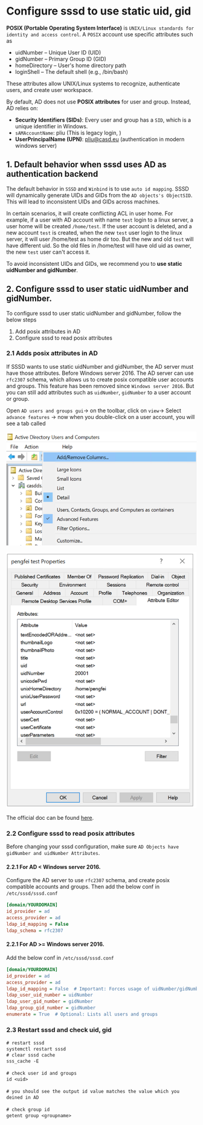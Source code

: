 # Configure sssd to use static uid, gid

**POSIX (Portable Operating System Interface)** is `UNIX/Linux standards for identity and access control`. A `POSIX` 
account use specific attributes such as
- uidNumber – Unique User ID (UID)
- gidNumber – Primary Group ID (GID)
- homeDirectory – User's home directory path 
- loginShell – The default shell (e.g., /bin/bash)

These attributes allow UNIX/Linux systems to recognize, authenticate users, and create user workspace.

By default, AD does not use **POSIX attributes** for user and group.  Instead, AD relies on:

 - **Security Identifiers (SIDs)**: Every user and group has a `SID`, which is a unique identifier in Windows.
 - `sAMAccountName`: pliu (This is legacy login, )
 - **UserPrincipalName (UPN)**: pliu@casd.eu (authentication in modern windows server)

## 1. Default behavior when sssd uses AD as authentication backend

The default behavior in `SSSD` and `Winbind` is to use `auto id mapping`. SSSD will dynamically generate UIDs and GIDs
from the `AD objects's ObjectSID`. This will lead to inconsistent UIDs and GIDs across machines.

In certain scenarios, it will create conflicting ACL in user home. For example, if a user with AD account with name `test`
login to a linux server, a user home will be created `/home/test`. If the user account is deleted, and a new account
`test` is created, when the new `test` user login to the linux server, it will user /home/test as home dir too.
But the new and old `test` will have different uid. So the old files in /home/test will have old uid as owner, the new 
`test` user can't access it. 

To avoid inconsistent UIDs and GIDs, we recommend you to **use static uidNumber and gidNumber**.


## 2. Configure sssd to user static uidNumber and gidNumber.

To configure sssd to user static uidNumber and gidNumber, follow the below steps
1. Add posix attributes in AD
2. Configure sssd to read posix attributes

### 2.1 Adds posix attributes in AD

If SSSD wants to use static uidNumber and gidNumber, the AD server must have those attributes.
Before Windows server 2016. The AD server can use `rfc2307` schema, which allows us to create posix compatible user 
accounts and groups. This feature has been removed since `Windows server 2016`. But you can still add attributes such
as `uidNumber`, `gidNumber` to a user account or group. 

Open `AD users and groups gui`-> on the toolbar, click on `view`-> Select `advance features` -> now when you double-click on 
a user account, you will see a tab called 

![ad_enable_advanced_features.png](../../../../images/ad_enable_advanced_features.png)

![ad_attribute_editor.png](../../../../images/ad_attribute_editor.png)

The official doc can be found [here](https://learn.microsoft.com/en-us/archive/blogs/activedirectoryua/identity-management-for-unix-idmu-is-deprecated-in-windows-server).


### 2.2 Configure sssd to read posix attributes

Before changing your sssd configuration, make sure `AD Objects have gidNumber and uidNumber Attributes`.

#### 2.2.1 For AD < Windows server 2016. 

Configure the AD server to use `rfc2307` schema, and create posix compatible accounts and groups. Then add the below 
conf in `/etc/sssd/sssd.conf`

```ini
[domain/YOURDOMAIN]
id_provider = ad
access_provider = ad
ldap_id_mapping = False
ldap_schema = rfc2307
```

#### 2.2.1 For AD >= Windows server 2016. 

Add the below conf in `/etc/sssd/sssd.conf`

```ini
[domain/YOURDOMAIN]
id_provider = ad
access_provider = ad
ldap_id_mapping = False  # Important: Forces usage of uidNumber/gidNumber
ldap_user_uid_number = uidNumber
ldap_user_gid_number = gidNumber
ldap_group_gid_number = gidNumber
enumerate = True  # Optional: Lists all users and groups
```


### 2.3 Restart sssd and check uid, gid

````shell
# restart sssd
systemctl restart sssd
# clear sssd cache
sss_cache -E

# check user id and groups
id <uid>

# you should see the output id value matches the value which you deined in AD

# check group id
getent group <groupname>
````
